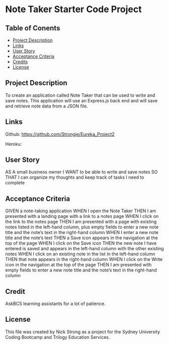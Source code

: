 # Note Taker Starter Code Project

## Table of Conents

- [Project Description](#project-description)
- [Links](#links)
- [User Story](#user-story)
- [Acceptance Criteria](#acceptance-criteria)
- [Credits](#credits)
- [License](#license)



## Project Description

To create an application called Note Taker that can be used to write and save notes. This application will use an Express.js back end and will save and retrieve note data from a JSON file.

## Links

Github: https://github.com/Strongie/Eureka_Project2

Heroku: 

## User Story

AS A small business owner
I WANT to be able to write and save notes
SO THAT I can organize my thoughts and keep track of tasks I need to complete

## Acceptance Criteria

GIVEN a note-taking application
WHEN I open the Note Taker
THEN I am presented with a landing page with a link to a notes page
WHEN I click on the link to the notes page
THEN I am presented with a page with existing notes listed in the left-hand column, plus empty fields to enter a new note title and the note’s text in the right-hand column
WHEN I enter a new note title and the note’s text
THEN a Save icon appears in the navigation at the top of the page
WHEN I click on the Save icon
THEN the new note I have entered is saved and appears in the left-hand column with the other existing notes
WHEN I click on an existing note in the list in the left-hand column
THEN that note appears in the right-hand column
WHEN I click on the Write icon in the navigation at the top of the page
THEN I am presented with empty fields to enter a new note title and the note’s text in the right-hand column


## Credit

AskBCS learning assistants for a lot of patience.

## License

This file was created by Nick Strong as a project for the Sydney University Coding Bootcamp and Trilogy Education Services.
